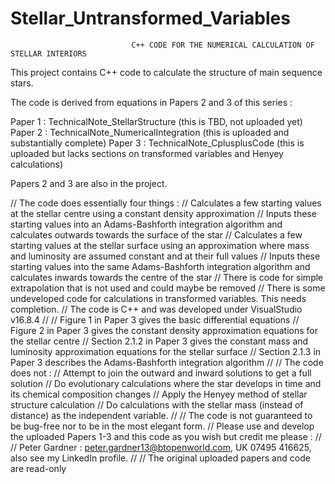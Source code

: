 # Stellar_Untransformed_Variables
                               C++ CODE FOR THE NUMERICAL CALCULATION OF STELLAR INTERIORS
                               
This project contains C++ code to calculate the structure of main sequence stars.

The code is derived from equations in Papers 2 and 3 of this series :

Paper 1 : TechnicalNote_StellarStructure         (this is TBD, not uploaded yet)
Paper 2 : TechnicalNote_NumericalIntegration     (this is uploaded and substantially complete)
Paper 3 : TechnicalNote_CplusplusCode            (this is uploaded but lacks sections on transformed variables and Henyey calculations)

 Papers 2 and 3 are also in the project.

// The code does essentially four things :
// Calculates a few starting values at the stellar centre using a constant density approximation
// Inputs these starting values into an Adams-Bashforth integration algorithm and calculates outwards towards the surface of the star
// Calculates a few starting values at the stellar surface using an approximation where mass and luminosity are assumed constant and at their full values
// Inputs these starting values into the same Adams-Bashforth integration algorithm and calculates inwards towards the centre of the star
// There is code for simple extrapolation that is not used and could maybe be removed
// There is some undeveloped code for calculations in transformed variables. This needs completion.
// The code is C++ and was developed under VisualStudio v16.8.4
//
// Figure 1 in Paper 3 gives the basic differential equations
// Figure 2 in Paper 3 gives the constant density approximation equations for the stellar centre
// Section 2.1.2 in Paper 3 gives the constant mass and luminosity approximation equations for the stellar surface
// Section 2.1.3 in Paper 3 describes the Adams-Bashforth integration algorithm 
//
// The code does not :
// Attempt to join the outward and inward solutions to get a full solution
// Do evolutionary calculations where the star develops in time and its chemical composition changes
// Apply the Henyey method of stellar structure calculation
// Do calculations with the stellar mass (instead of distance) as the independent variable.
//
// The code is not guaranteed to be bug-free nor to be in the most elegant form.
// Please use and develop the uploaded Papers 1-3 and this code as you wish but credit me please : 
//
// Peter Gardner : peter.gardner13@btopenworld.com, UK 07495 416625, also see my LinkedIn profile.
//
// The original uploaded papers and code are read-only
